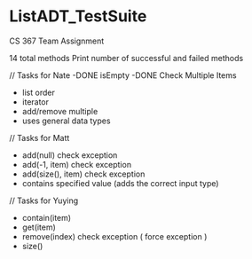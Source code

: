 # ListADT_TestSuite
CS 367 Team Assignment

14 total methods 
Print number of successful and failed methods

// Tasks for Nate
-DONE isEmpty
-DONE Check Multiple Items
- list order
- iterator
- add/remove multiple
- uses general data types

// Tasks for Matt
- add(null) check exception
- add(-1, item) check exception
- add(size(), item) check exception
- contains specified value (adds the correct input type)

// Tasks for Yuying
- contain(item)
- get(item)
- remove(index) check exception ( force exception )
- size()
